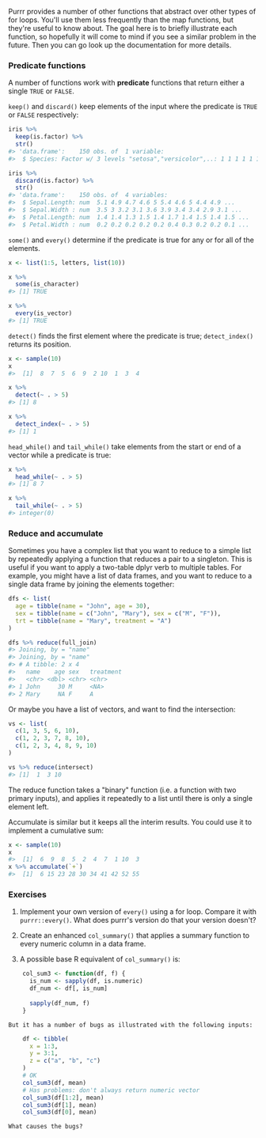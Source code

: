
Purrr provides a number of other functions that abstract over other types of for loops. You'll use them less frequently than the map functions, but they're useful to know about. The goal here is to briefly illustrate each function, so hopefully it will come to mind if you see a similar problem in the future. Then you can go look up the documentation for more details.

### Predicate functions

A number of functions work with __predicate__ functions that return either a single `TRUE` or `FALSE`.

`keep()` and `discard()` keep elements of the input where the predicate is `TRUE` or `FALSE` respectively:


```r
iris %>% 
  keep(is.factor) %>% 
  str()
#> 'data.frame':	150 obs. of  1 variable:
#>  $ Species: Factor w/ 3 levels "setosa","versicolor",..: 1 1 1 1 1 1 1 1 1 1 ...

iris %>% 
  discard(is.factor) %>% 
  str()
#> 'data.frame':	150 obs. of  4 variables:
#>  $ Sepal.Length: num  5.1 4.9 4.7 4.6 5 5.4 4.6 5 4.4 4.9 ...
#>  $ Sepal.Width : num  3.5 3 3.2 3.1 3.6 3.9 3.4 3.4 2.9 3.1 ...
#>  $ Petal.Length: num  1.4 1.4 1.3 1.5 1.4 1.7 1.4 1.5 1.4 1.5 ...
#>  $ Petal.Width : num  0.2 0.2 0.2 0.2 0.2 0.4 0.3 0.2 0.2 0.1 ...
```

`some()` and `every()` determine if the predicate is true for any or for all of
the elements.


```r
x <- list(1:5, letters, list(10))

x %>% 
  some(is_character)
#> [1] TRUE

x %>% 
  every(is_vector)
#> [1] TRUE
```

`detect()` finds the first element where the predicate is true; `detect_index()` returns its position.


```r
x <- sample(10)
x
#>  [1]  8  7  5  6  9  2 10  1  3  4

x %>% 
  detect(~ . > 5)
#> [1] 8

x %>% 
  detect_index(~ . > 5)
#> [1] 1
```

`head_while()` and `tail_while()` take elements from the start or end of a vector while a predicate is true:


```r
x %>% 
  head_while(~ . > 5)
#> [1] 8 7

x %>% 
  tail_while(~ . > 5)
#> integer(0)
```

### Reduce and accumulate

Sometimes you have a complex list that you want to reduce to a simple list by repeatedly applying a function that reduces a pair to a singleton. This is useful if you want to apply a two-table dplyr verb to multiple tables. For example, you might have a list of data frames, and you want to reduce to a single data frame by joining the elements together:


```r
dfs <- list(
  age = tibble(name = "John", age = 30),
  sex = tibble(name = c("John", "Mary"), sex = c("M", "F")),
  trt = tibble(name = "Mary", treatment = "A")
)

dfs %>% reduce(full_join)
#> Joining, by = "name"
#> Joining, by = "name"
#> # A tibble: 2 x 4
#>   name    age sex   treatment
#>   <chr> <dbl> <chr> <chr>    
#> 1 John     30 M     <NA>     
#> 2 Mary     NA F     A
```

Or maybe you have a list of vectors, and want to find the intersection:


```r
vs <- list(
  c(1, 3, 5, 6, 10),
  c(1, 2, 3, 7, 8, 10),
  c(1, 2, 3, 4, 8, 9, 10)
)

vs %>% reduce(intersect)
#> [1]  1  3 10
```

The reduce function takes a "binary" function (i.e. a function with two primary inputs), and applies it repeatedly to a list until there is only a single element left.

Accumulate is similar but it keeps all the interim results. You could use it to implement a cumulative sum:


```r
x <- sample(10)
x
#>  [1]  6  9  8  5  2  4  7  1 10  3
x %>% accumulate(`+`)
#>  [1]  6 15 23 28 30 34 41 42 52 55
```

### Exercises

1.  Implement your own version of `every()` using a for loop. Compare it with
    `purrr::every()`. What does purrr's version do that your version doesn't?

1.  Create an enhanced `col_summary()` that applies a summary function to every
    numeric column in a data frame.

1.  A possible base R equivalent of `col_summary()` is:

    
```r
    col_sum3 <- function(df, f) {
      is_num <- sapply(df, is.numeric)
      df_num <- df[, is_num]
    
      sapply(df_num, f)
    }
```
    
    But it has a number of bugs as illustrated with the following inputs:
    
    
```r
    df <- tibble(
      x = 1:3, 
      y = 3:1,
      z = c("a", "b", "c")
    )
    # OK
    col_sum3(df, mean)
    # Has problems: don't always return numeric vector
    col_sum3(df[1:2], mean)
    col_sum3(df[1], mean)
    col_sum3(df[0], mean)
```
    
    What causes the bugs?